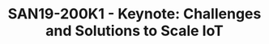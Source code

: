 ---
categories:
- san19
description: Dipesh will talk about the opportunity of IoT where the combination of
  Physical and Digital data can deliver new business models and efficiencies. He’ll
  then discuss what the technical challenges are to delivering this new era, and what
  Arm is doing with communities and partners to collectively deliver.
image:
  featured: 'true'
  path: /assets/images/featured-images/san19/SAN19-200K1.png
session_attendee_num: '114'
session_id: SAN19-200K1
session_room: Pacific Room (Keynote)
session_slot:
  end_time: '2019-09-24 10:30:00'
  start_time: '2019-09-24 10:00:00'
session_speakers:
- speaker_bio: ''
  speaker_company: Arm
  speaker_image: /assets/images/speakers/placeholder.jpg
  speaker_location: ''
  speaker_name: Dipesh Patel
  speaker_position: President, IoT Services Group
  speaker_url: ''
  speaker_username: dipesh.patel1
- speaker_bio: Dipesh Patel, President, IoT Services Group, Arm<br><br>Dipesh is the
    president of IoT Services Group at Arm. Prior to this, he served as the executive
    vice president of incubation businesses, responsible for the development of new
    businesses to create solutions to enable the Internet of Things.<br>Dipesh was
    previously executive vice president of technical operations, in charge of Arm’s
    infrastructure used for IP development. Before this he was general manager of
    the Physical Design Group at Arm.<br>Dipesh joined Arm in 1997 and has held senior
    management positions working primarily in System on Chip (SoC) related activities
    including vice president of technology for physical IP and director of research.
  speaker_company: Arm
  speaker_image: /assets/images/speakers/san19/dipesh-patel.jpg
  speaker_location: ''
  speaker_name: Dipesh Patel
  speaker_position: President, IoT Services Group
  speaker_url: ''
  speaker_username: dipesh_patel.201fngss
session_track: Keynote
tag: session
tags:
- Keynote
title: 'SAN19-200K1 - Keynote: Challenges and Solutions to Scale IoT'
---